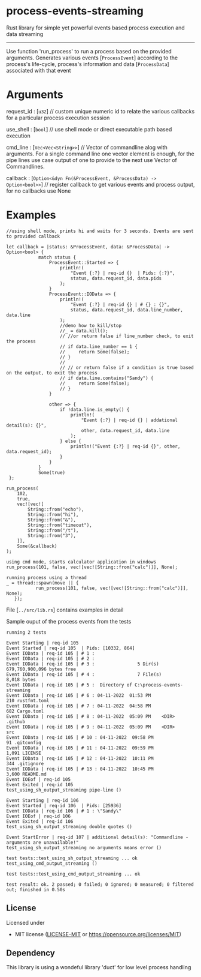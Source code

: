 # process-events-streaming
Rust library for simple yet powerful events based process execution and data streaming 

---
Use function 'run_process' to run a process based on the provided arguments.
Generates various events [`ProcessEvent`] according to the process's life-cycle, process's information and data [`ProcessData`] associated with that event

# Arguments
request_id : [`u32`] // custom unique numeric id to relate the various callbacks for a particular process execution session

use_shell : [`bool`] // use shell mode or direct executable path based execution

cmd_line : [`Vec<Vec<String>>`] // Vector of commandline alog with arguments. For a single command line one vector element is enough,
for the pipe lines use case output of one to provide to the next use Vector of Commandlines.

callback : [`Option<&dyn Fn(&ProcessEvent, &ProcessData) -> Option<bool>>`] // register callback to get various events and process output, for no callbacks use None


# Examples

```
//using shell mode, prints hi and waits for 3 seconds. Events are sent to provided callback

let callback = |status: &ProcessEvent, data: &ProcessData| -> Option<bool> {
            match status {
                ProcessEvent::Started => {
                    println!(
                        "Event {:?} | req-id {}  | Pids: {:?}",
                        status, data.request_id, data.pids
                    );
                }
                ProcessEvent::IOData => {
                    println!(
                        "Event {:?} | req-id {} | # {} : {}",
                        status, data.request_id, data.line_number, data.line
                    );
                    //demo how to kill/stop
                    //_ = data.kill();
                    // //or return false if line_number check, to exit the process
                    // if data.line_number == 1 {
                    //     return Some(false);
                    // }
                    //
                    // // or return false if a condition is true based on the output, to exit the process
                    // if data.line.contains("Sandy") {
                    //     return Some(false);
                    // }
                }

                other => {
                    if !data.line.is_empty() {
                        println!(
                            "Event {:?} | req-id {} | addational detail(s): {}",
                            other, data.request_id, data.line
                        );
                    } else {
                        println!("Event {:?} | req-id {}", other, data.request_id);
                    }
                }
            }
            Some(true)
 };
 ```
 ```       
 run_process(
     102,
     true,
     vec![vec![
         String::from("echo"),
         String::from("hi"),
         String::from("&"),
         String::from("timeout"),
         String::from("/t"),
         String::from("3"),
     ]],
     Some(&callback)
 );

 using cmd mode, starts calculator application in windows
 run_process(101, false, vec![vec![String::from("calc")]], None);

 running process using a thread
 _ = thread::spawn(move || {
            run_process(101, false, vec![vec![String::from("calc")]], None);
    });

```

File [`../src/lib.rs`] contains examples in detail

Sample ouput of the process events from the tests

```
running 2 tests

Event Starting | req-id 105
Event Started | req-id 105  | Pids: [10332, 864]
Event IOData | req-id 105 | # 1 : 
Event IOData | req-id 105 | # 2 :
Event IOData | req-id 105 | # 3 :                5 Dir(s)  679,760,900,096 bytes free
Event IOData | req-id 105 | # 4 :                7 File(s)          8,018 bytes
Event IOData | req-id 105 | # 5 :  Directory of C:\process-events-streaming
Event IOData | req-id 105 | # 6 : 04-11-2022  01:53 PM               210 rustfmt.toml
Event IOData | req-id 105 | # 7 : 04-11-2022  04:58 PM               682 Cargo.toml
Event IOData | req-id 105 | # 8 : 04-11-2022  05:09 PM    <DIR>          .github
Event IOData | req-id 105 | # 9 : 04-11-2022  05:09 PM    <DIR>          src
Event IOData | req-id 105 | # 10 : 04-11-2022  09:58 PM                91 .gitconfig
Event IOData | req-id 105 | # 11 : 04-11-2022  09:59 PM             1,091 LICENSE
Event IOData | req-id 105 | # 12 : 04-11-2022  10:11 PM               344 .gitignore
Event IOData | req-id 105 | # 13 : 04-11-2022  10:45 PM             3,600 README.md
Event IOEof | req-id 105
Event Exited | req-id 105
test_using_sh_output_streaming pipe-line ()

Event Starting | req-id 106
Event Started | req-id 106  | Pids: [25936]
Event IOData | req-id 106 | # 1 : \"Sandy\" 
Event IOEof | req-id 106
Event Exited | req-id 106
test_using_sh_output_streaming double quotes ()

Event StartError | req-id 107 | additional detail(s): "Commandline - arguments are unavailable!"
test_using_sh_output_streaming no arguments means error ()

test tests::test_using_sh_output_streaming ... ok
test_using_cmd_output_streaming ()

test tests::test_using_cmd_output_streaming ... ok

test result: ok. 2 passed; 0 failed; 0 ignored; 0 measured; 0 filtered out; finished in 0.50s
```

## License

Licensed under

 * MIT license ([LICENSE-MIT](LICENSE-MIT) or https://opensource.org/licenses/MIT)


## Dependency

This library is using a wondeful library 'duct' for low level process handling


